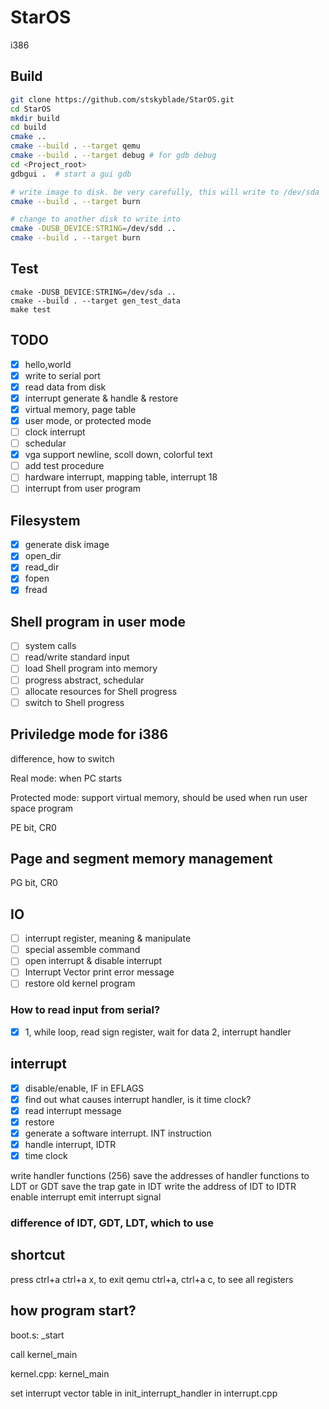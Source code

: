 # StarOS
i386

## Build

```bash
git clone https://github.com/stskyblade/StarOS.git
cd StarOS
mkdir build
cd build
cmake ..
cmake --build . --target qemu
cmake --build . --target debug # for gdb debug
cd <Project_root>
gdbgui .  # start a gui gdb

# write image to disk. be very carefully, this will write to /dev/sda
cmake --build . --target burn

# change to another disk to write into
cmake -DUSB_DEVICE:STRING=/dev/sdd ..
cmake --build . --target burn
```

## Test

```base
cmake -DUSB_DEVICE:STRING=/dev/sda ..
cmake --build . --target gen_test_data
make test
```

## TODO

- [x] hello,world
- [x] write to serial port
- [x] read data from disk
- [x] interrupt generate & handle & restore
- [x] virtual memory, page table
- [x] user mode, or protected mode
- [ ] clock interrupt
- [ ] schedular
- [x] vga support newline, scoll down, colorful text
- [ ] add test procedure
- [ ] hardware interrupt, mapping table, interrupt 18
- [ ] interrupt from user program

## Filesystem
- [x] generate disk image
- [x] open_dir
- [x] read_dir
- [x] fopen
- [x] fread

## Shell program in user mode
- [ ] system calls
- [ ] read/write standard input
- [ ] load Shell program into memory
- [ ] progress abstract, schedular
- [ ] allocate resources for Shell progress
- [ ] switch to Shell progress

## Priviledge mode for i386
difference, how to switch

Real mode:
when PC starts

Protected mode:
support virtual memory, should be used when run user space program

PE bit, CR0

## Page and segment memory management
PG bit, CR0

## IO
- [ ] interrupt register, meaning & manipulate
- [ ] special assemble command
- [ ] open interrupt & disable interrupt
- [ ] Interrupt Vector print error message
- [ ] restore old kernel program

### How to read input from serial?
- [x] 1, while loop, read sign register, wait for data
2, interrupt handler

## interrupt
- [x] disable/enable, IF in EFLAGS
- [x] find out what causes interrupt handler, is it time clock?
- [x] read interrupt message
- [x] restore
- [x] generate a software interrupt. INT instruction
- [x] handle interrupt, IDTR
- [x] time clock

write handler functions (256)
save the addresses of handler functions to LDT or GDT
save the trap gate in IDT
write the address of IDT to IDTR
enable interrupt
emit interrupt signal

### difference of IDT, GDT, LDT, which to use

## shortcut

press ctrl+a ctrl+a x, to exit qemu
ctrl+a, ctrl+a c, to see all registers

## how program start?

boot.s: _start

call kernel_main

kernel.cpp: kernel_main

set interrupt vector table in init_interrupt_handler in interrupt.cpp
